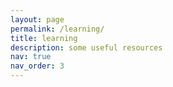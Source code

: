 ```yaml
---
layout: page
permalink: /learning/
title: learning
description: some useful resources
nav: true
nav_order: 3
---
```



